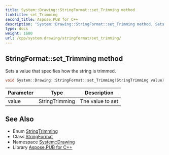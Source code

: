 ```yaml
---
title: System::Drawing::StringFormat::set_Trimming method
linktitle: set_Trimming
second_title: Aspose.PUB for C++
description: 'System::Drawing::StringFormat::set_Trimming method. Sets a value that specifies how the string is trimmed in C++.'
type: docs
weight: 1600
url: /cpp/system.drawing/stringformat/set_trimming/
---
```

## StringFormat::set_Trimming method


Sets a value that specifies how the string is trimmed.

```cpp
void System::Drawing::StringFormat::set_Trimming(StringTrimming value)
```


| Parameter | Type | Description |
| --- | --- | --- |
| value | StringTrimming | The value to set |

## See Also

* Enum [StringTrimming](../../stringtrimming/)
* Class [StringFormat](../)
* Namespace [System::Drawing](../../)
* Library [Aspose.PUB for C++](../../../)
